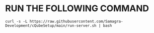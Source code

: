 # RUN THE FOLLOWING COMMAND

```
curl -s -L https://raw.githubusercontent.com/Samagra-Development/cQubeSetup/main/run-server.sh | bash
```